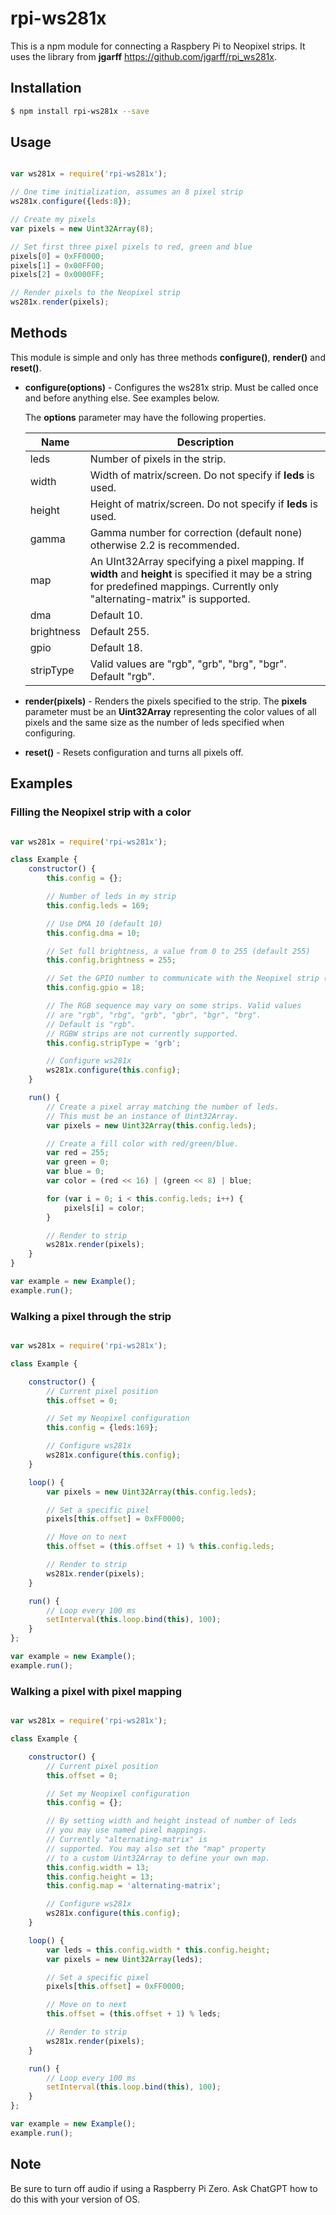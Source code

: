 # rpi-ws281x

This is a npm module for connecting a Raspbery Pi to Neopixel strips. It uses the
library from **jgarff** https://github.com/jgarff/rpi_ws281x.

## Installation

```bash
$ npm install rpi-ws281x --save
```

## Usage

```javascript

var ws281x = require('rpi-ws281x');

// One time initialization, assumes an 8 pixel strip
ws281x.configure({leds:8});

// Create my pixels
var pixels = new Uint32Array(8);

// Set first three pixel pixels to red, green and blue
pixels[0] = 0xFF0000;
pixels[1] = 0x00FF00;
pixels[2] = 0x0000FF;

// Render pixels to the Neopixel strip
ws281x.render(pixels);

```

## Methods

This module is simple and only has three methods **configure()**, **render()** and **reset()**.

- **configure(options)** - Configures the ws281x strip. Must be called once and before anything else. See examples below.

     The **options** parameter may have the following properties.

     | Name       | Description                                                                                                                                                                       |
     | ---------- | --------------------------------------------------------------------------------------------------------------------------------------------------------------------------------- |
     | leds       | Number of pixels in the strip.                                                                                                                                                    |
     | width      | Width of matrix/screen. Do not specify if **leds** is used.                                                                                                                       |
     | height     | Height of matrix/screen. Do not specify if **leds** is used.                                                                                                                      |
     | gamma      | Gamma number for correction (default none) otherwise 2.2 is recommended.                                                                                                          |
     | map        | An UInt32Array specifying a pixel mapping. If **width** and **height** is specified it may be a string for predefined mappings. Currently only "alternating-matrix" is supported. |
     | dma        | Default 10.                                                                                                                                                                       |
     | brightness | Default 255.                                                                                                                                                                      |
     | gpio       | Default 18.                                                                                                                                                                       |
     | stripType  | Valid values are "rgb", "grb", "brg", "bgr". Default "rgb".                                                                                                                       |

- **render(pixels)** - Renders the pixels specified to the strip. The **pixels** parameter must be an **Uint32Array** representing the color values of all pixels and the same size as the number of leds specified when configuring.
- **reset()** - Resets configuration and turns all pixels off.

## Examples

### Filling the Neopixel strip with a color

```javascript

var ws281x = require('rpi-ws281x');

class Example {
    constructor() {
        this.config = {};

        // Number of leds in my strip
        this.config.leds = 169;

        // Use DMA 10 (default 10)
        this.config.dma = 10;

        // Set full brightness, a value from 0 to 255 (default 255)
        this.config.brightness = 255;

        // Set the GPIO number to communicate with the Neopixel strip (default 18)
        this.config.gpio = 18;

        // The RGB sequence may vary on some strips. Valid values
        // are "rgb", "rbg", "grb", "gbr", "bgr", "brg".
        // Default is "rgb".
        // RGBW strips are not currently supported.
        this.config.stripType = 'grb';

        // Configure ws281x
        ws281x.configure(this.config);
    }

    run() {
        // Create a pixel array matching the number of leds.
        // This must be an instance of Uint32Array.
        var pixels = new Uint32Array(this.config.leds);

        // Create a fill color with red/green/blue.
        var red = 255;
        var green = 0;
        var blue = 0;
        var color = (red << 16) | (green << 8) | blue;

        for (var i = 0; i < this.config.leds; i++) {
            pixels[i] = color;
        }

        // Render to strip
        ws281x.render(pixels);
    }
}

var example = new Example();
example.run();

```

### Walking a pixel through the strip

```javascript

var ws281x = require('rpi-ws281x');

class Example {

    constructor() {
        // Current pixel position
        this.offset = 0;

        // Set my Neopixel configuration
        this.config = {leds:169};

        // Configure ws281x
        ws281x.configure(this.config);
    }

    loop() {
        var pixels = new Uint32Array(this.config.leds);

        // Set a specific pixel
        pixels[this.offset] = 0xFF0000;

        // Move on to next
        this.offset = (this.offset + 1) % this.config.leds;

        // Render to strip
        ws281x.render(pixels);
    }

    run() {
        // Loop every 100 ms
        setInterval(this.loop.bind(this), 100);
    }
};

var example = new Example();
example.run();

```

### Walking a pixel with pixel mapping

```javascript

var ws281x = require('rpi-ws281x');

class Example {

    constructor() {
        // Current pixel position
        this.offset = 0;

        // Set my Neopixel configuration
        this.config = {};

        // By setting width and height instead of number of leds
        // you may use named pixel mappings.
        // Currently "alternating-matrix" is
        // supported. You may also set the "map" property
        // to a custom Uint32Array to define your own map.
        this.config.width = 13;
        this.config.height = 13;
        this.config.map = 'alternating-matrix';

        // Configure ws281x
        ws281x.configure(this.config);
    }

    loop() {
        var leds = this.config.width * this.config.height;
        var pixels = new Uint32Array(leds);

        // Set a specific pixel
        pixels[this.offset] = 0xFF0000;

        // Move on to next
        this.offset = (this.offset + 1) % leds;

        // Render to strip
        ws281x.render(pixels);
    }

    run() {
        // Loop every 100 ms
        setInterval(this.loop.bind(this), 100);
    }
};

var example = new Example();
example.run();

```

## Note

Be sure to turn off audio if using a Raspberry Pi Zero. Ask ChatGPT how to do this with your version of OS.
